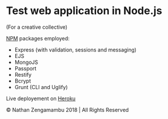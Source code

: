 # Test web application in Node.js

(For a creative collective)

[NPM](https://www.npmjs.com) packages employed:
- Express (with validation, sessions and messaging)
- EJS
- MongoJS
- Passport
- Restify
- Bcrypt
- Grunt (CLI and Uglify)

Live deployement on [Heroku](http://blackniche-demo.herokuapp.com)

© Nathan Zengamambu 2018 | All Rights Reserved